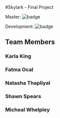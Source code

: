 #Skylark - Final Project

Master:
![badge](https://travis-ci.org/f-ocal/Skylark.svg?branch=master)

Development:
![badge](https://travis-ci.org/f-ocal/Skylark.svg?branch=development)

## Team Members
### Karla King
### Fatma Ocal
### Natasha Thapliyal
### Shawn Spears
### Micheal Whelpley
